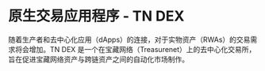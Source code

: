 # 原生交易应用程序 - TN DEX

随着生产者和去中心化应用（dApps）的连接，对于实物资产（RWAs）的交易需求将会增加。TN DEX 是一个在宝藏网络（Treasurenet）上的去中心化交易所，旨在促进宝藏网络资产与跨链资产之间的自动化市场制作。
